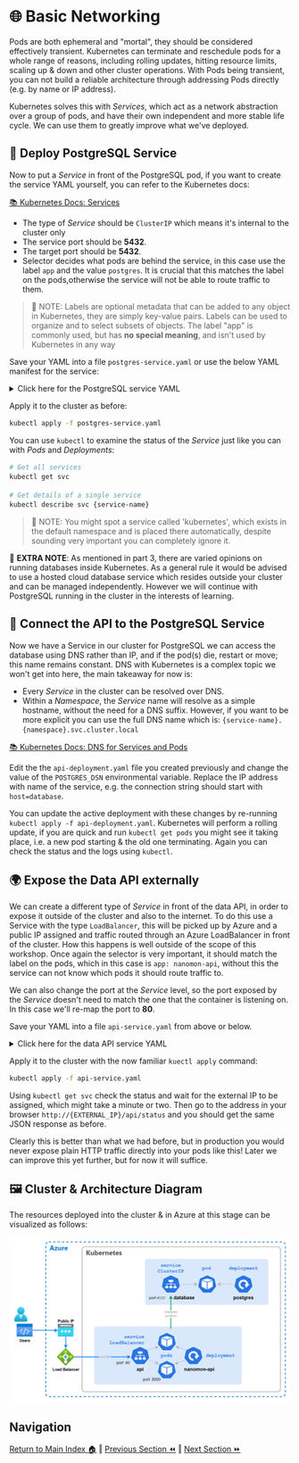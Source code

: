 # 🌐 Basic Networking

Pods are both ephemeral and "mortal", they should be considered effectively transient. Kubernetes can terminate and
reschedule pods for a whole range of reasons, including rolling updates, hitting resource limits, scaling up & down and
other cluster operations. With Pods being transient, you can not build a reliable architecture through addressing Pods
directly (e.g. by name or IP address).

Kubernetes solves this with _Services_, which act as a network abstraction over a group of pods, and have their own
independent and more stable life cycle. We can use them to greatly improve what we've deployed.

## 🧩 Deploy PostgreSQL Service

Now to put a _Service_ in front of the PostgreSQL pod, if you want to create the service YAML yourself, you can refer to
the Kubernetes docs:

[📚 Kubernetes Docs: Services](https://kubernetes.io/docs/concepts/services-networking/service)

- The type of _Service_ should be `ClusterIP` which means it's internal to the cluster only
- The service port should be **5432**.
- The target port should be **5432**.
- Selector decides what pods are behind the service, in this case use the label `app` and the value `postgres`. It is
  crucial that this matches the label on the pods,otherwise the service will not be able to route traffic to them.

> 📝 NOTE: Labels are optional metadata that can be added to any object in Kubernetes, they are simply key-value pairs.
> Labels can be used to organize and to select subsets of objects. The label "app" is commonly used, but has **no
> special meaning**, and isn't used by Kubernetes in any way

Save your YAML into a file `postgres-service.yaml` or use the below YAML manifest for the service:

<details markdown="1">
<summary>Click here for the PostgreSQL service YAML</summary>

```yaml
kind: Service
apiVersion: v1

metadata:
  # We purposefully pick a different name for the service from the deployment
  name: database

spec:
  type: ClusterIP
  selector:
    app: postgres
  ports:
    - protocol: TCP
      port: 5432
      targetPort: 5432
```

</details>

Apply it to the cluster as before:

```bash
kubectl apply -f postgres-service.yaml
```

You can use `kubectl` to examine the status of the _Service_ just like you can with _Pods_ and _Deployments_:

```bash
# Get all services
kubectl get svc

# Get details of a single service
kubectl describe svc {service-name}
```

> 📝 NOTE: You might spot a service called 'kubernetes', which exists in the default namespace and is placed there
> automatically, despite sounding very important you can completely ignore it.

🛑 **EXTRA NOTE**: As mentioned in part 3, there are varied opinions on running databases inside Kubernetes. As a
general rule it would be advised to use a hosted cloud database service which resides outside your cluster and can be
managed independently. However we will continue with PostgreSQL running in the cluster in the interests of learning.

## 📡 Connect the API to the PostgreSQL Service

Now we have a Service in our cluster for PostgreSQL we can access the database using DNS rather than IP, and if the
pod(s) die, restart or move; this name remains constant. DNS with Kubernetes is a complex topic we won't get into here,
the main takeaway for now is:

- Every _Service_ in the cluster can be resolved over DNS.
- Within a _Namespace_, the _Service_ name will resolve as a simple hostname, without the need for a DNS suffix.
  However, if you want to be more explicit you can use the full DNS name which is:
  `{service-name}.{namespace}.svc.cluster.local`

[📚 Kubernetes Docs: DNS for Services and Pods](https://kubernetes.io/docs/concepts/services-networking/dns-pod-service/)

Edit the the `api-deployment.yaml` file you created previously and change the value of the `POSTGRES_DSN` environmental
variable. Replace the IP address with name of the service, e.g. the connection string should start with `host=database`.

You can update the active deployment with these changes by re-running `kubectl apply -f api-deployment.yaml`. Kubernetes
will perform a rolling update, if you are quick and run `kubectl get pods` you might see it taking place, i.e. a new pod
starting & the old one terminating. Again you can check the status and the logs using `kubectl`.

## 🌍 Expose the Data API externally

We can create a different type of _Service_ in front of the data API, in order to expose it outside of the cluster and
also to the internet. To do this use a Service with the type `LoadBalancer`, this will be picked up by Azure and a
public IP assigned and traffic routed through an Azure LoadBalancer in front of the cluster. How this happens is well
outside of the scope of this workshop. Once again the selector is very important, it should match the label on the pods,
which in this case is `app: nanomon-api`, without this the service can not know which pods it should route traffic to.

We can also change the port at the _Service_ level, so the port exposed by the _Service_ doesn't need to match the one
that the container is listening on. In this case we'll re-map the port to **80**.

Save your YAML into a file `api-service.yaml` from above or below.

<details markdown="1">
<summary>Click here for the data API service YAML</summary>

```yaml
kind: Service
apiVersion: v1

metadata:
  name: api

spec:
  type: LoadBalancer
  selector:
    app: nanomon-api
  ports:
    - protocol: TCP
      port: 80
      targetPort: 8000
```

</details>

Apply it to the cluster with the now familiar `kuectl apply` command:

```bash
kubectl apply -f api-service.yaml
```

Using `kubectl get svc` check the status and wait for the external IP to be assigned, which might take a minute or two.
Then go to the address in your browser `http://{EXTERNAL_IP}/api/status` and you should get the same JSON response as
before.

Clearly this is better than what we had before, but in production you would never expose plain HTTP traffic directly
into your pods like this! Later we can improve this yet further, but for now it will suffice.

## 🖼️ Cluster & Architecture Diagram

The resources deployed into the cluster & in Azure at this stage can be visualized as follows:

![architecture diagram](./diagram.drawio.png)

## Navigation

[Return to Main Index 🏠](../readme.md) ‖ [Previous Section ⏪](../04-deployment/readme.md) ‖
[Next Section ⏩](../06-frontend/readme.md)
